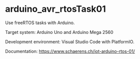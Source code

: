 # arduino_avr_rtosTask01

Use freeRTOS tasks with Arduino.

Target system: Arduino Uno and Arduino Mega 2560

Development environment: Visual Studio Code with PlatformIO.

Documentation: https://www.schaerens.ch/iot-arduino-rtos-01/
